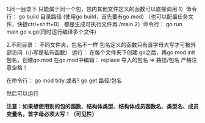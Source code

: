 1.同一目录下
只能属于同一个包，包内其他文件定义的函数可以直接调用
1）命令行：    go build 目录路径        (使用go build，首先要有go.mod)
（也可以配置任务文件，快捷ctrl+shift+B）    都是生成可执行文件再./main
2）命令行：    go run main.go x.go(同时运行编译多个文件)



2.不同目录：
不同文件夹，包名不一样
包名定义的函数只有首字母大写才可被外部访问（小写是私有函数）
运行：
在每个文件夹下创建.go之后，再go mod init 包名，创建go.mod
在go.mod中编辑：
replace 导入的包名 => 路径/包名         严格注意空格！

在命令行：
go mod tidy
或者?
go get 路径/包名

然后可以运行

**注意：如果想使用别的包的函数、结构体类型、结构体成员函数名、类型名、成员变量名，首字母必须大写！（可见性）**

